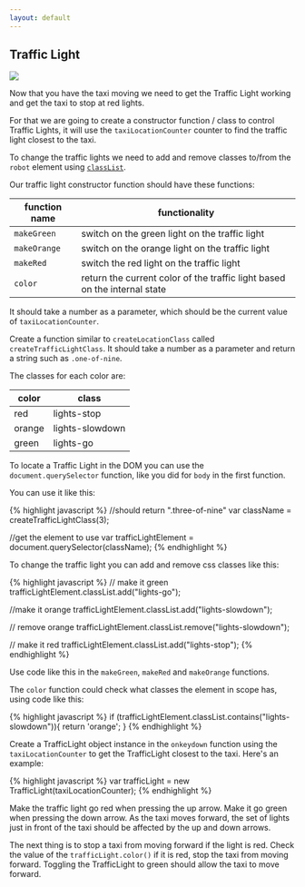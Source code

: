 ```yaml
---
layout: default
---
```


## Traffic Light

![](/img/traffic-lights.jpg)

Now that you have the taxi moving we need to get the Traffic Light working and get the taxi to stop at red lights.

For that we are going to create a constructor function / class to control Traffic Lights, it will use the `taxiLocationCounter` counter to find the traffic light closest to the taxi.

To change the traffic lights we need to add and remove classes to/from the `robot` element using [`classList`](https://docs.webplatform.org/wiki/dom/Element/classList).

Our traffic light constructor function should have these functions:

  function name | functionality                                                              |
----------------|----------------------------------------------------------------------------|
`makeGreen`     | switch on the green light on the traffic light
`makeOrange`    | switch on the orange light on the traffic light
`makeRed`       | switch the red light on the traffic light
`color`         | return the current color of the traffic light based on the internal state

It should take a number as a parameter, which should be the current value of `taxiLocationCounter`.

Create a function similar to `createLocationClass` called `createTrafficLightClass`. It should take a number as a parameter and return a string such as `.one-of-nine`.

The classes for each color are:

color   | class
--------|-------------------
red     | lights-stop
orange  | lights-slowdown
green   | lights-go

To locate a Traffic Light in the DOM you can use the `document.querySelector` function, like you did for `body` in the first function.

You can use it like this:

{% highlight javascript %}
//should return ".three-of-nine"
var className = createTrafficLightClass(3);

//get the element to use
var trafficLightElement = document.querySelector(className);
{% endhighlight %}

To change the traffic light you can add and remove css classes like this:

{% highlight javascript %}
// make it green
trafficLightElement.classList.add("lights-go");

//make it orange
trafficLightElement.classList.add("lights-slowdown");

// remove orange
trafficLightElement.classList.remove("lights-slowdown");

// make it red
trafficLightElement.classList.add("lights-stop");
{% endhighlight %}

Use code like this in the `makeGreen`, `makeRed` and `makeOrange` functions.

The `color` function could check what classes the element in scope has, using code like this:

{% highlight javascript %}
if (trafficLightElement.classList.contains("lights-slowdown")){
    return 'orange';
}
{% endhighlight %}

Create a TrafficLight object instance in the `onkeydown` function using the `taxiLocationCounter` to get the TrafficLight closest to the taxi. Here's an example:

{% highlight javascript %}
var trafficLight = new TrafficLight(taxiLocationCounter);
{% endhighlight %}

Make the traffic light go red when pressing the up arrow. Make it go green when pressing the down arrow. As the taxi moves forward, the set of lights just in front of the taxi should be affected by the up and down arrows.

The next thing is to stop a taxi from moving forward if the light is red. Check the value of the `trafficLight.color()` if it is red, stop the taxi from moving forward. Toggling the TrafficLight to green should allow the taxi to move forward.
